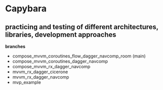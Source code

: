 # Capybara

## practicing and testing of different architectures, libraries, development approaches

**branches**
- compose_mvvm_coroutines_flow_dagger_navcomp_room (main)
- compose_mvvm_coroutines_dagger_navcomp 
- compose_mvvm_rx_dagger_navcomp
- mvvm_rx_dagger_cicerone
- mvvm_rx_dagger_navcomp
- mvp_example
